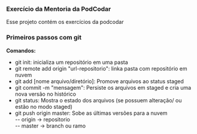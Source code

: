 ### Exercício da Mentoria da PodCodar

Esse projeto contém os exercícios da podcodar

### Primeiros passos com git

**Comandos:**
 - git init: inicializa um repositório em uma pasta
 - git remote add origin "url-repositorio": linka pasta com repositório em nuvem
 - git add [nome arquivo/diretório]: Promove arquivos ao status staged
 - git commit -m "mensagem": Persiste os arquivos em staged e cria uma nova versão no histórico
 - git status: Mostra o estado dos arquivos (se possuem alteração/ ou estão no modo staged)
 - git push origin master: Sobe as últimas versões para a nuvem\
  -- origin -> repositorio\
  -- master -> branch ou ramo

